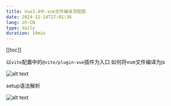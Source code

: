 ```yaml
---
title: Vue3.4中.vue文件编译流程图
date: 2024-11-14T17:01:36
lang: zh-CN
type: daily
duration: 10min
---
```


[[toc]]

以` vite `配置中的` @vite/plugin-vue `插件为入口
如何将vue文件编译为js

![alt text](./image.png)

setup语法解析

![alt text](./image-1.png)
